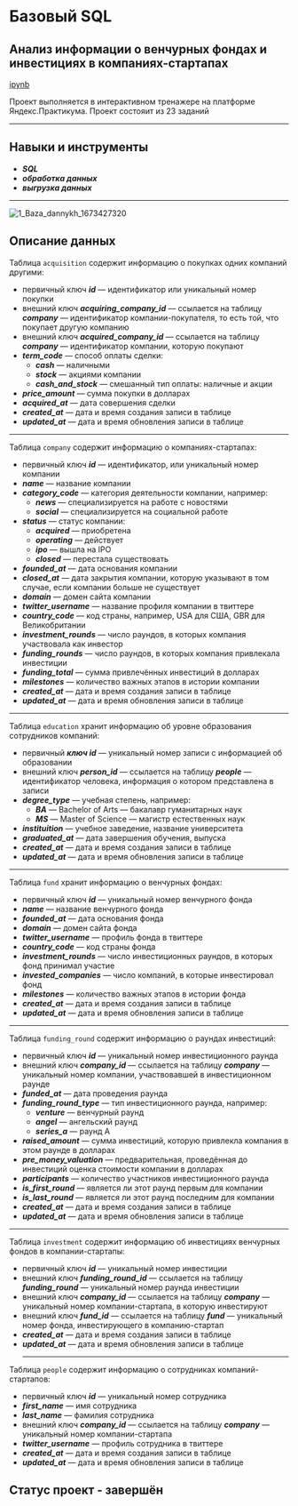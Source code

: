# Базовый SQL
## Анализ информации о венчурных фондах и инвестициях в компаниях-стартапах

[ipynb](https://github.com/volovik-denis/yandex-practicum/blob/main/DA%2006%20Basic%20SQL/Анализ%20информации%20о%20венчурных%20фондах%20и%20инвестициях%20в%20компаниях-стартапах.ipynb)

Проект выполняется в интерактивном тренажере на платформе Яндекс.Практикума. Проект состояит из 23 заданий
___
## Навыки и инструменты

- ***SQL***
- ***обработка данных***
- ***выгрузка данных***
___
![1_Baza_dannykh_1673427320](https://github.com/volovik-denis/yandex-practicum/assets/127090466/1668ad63-8643-44af-9a6d-f234285d8ba6)

## Описание данных

Таблица `acquisition` содержит информацию о покупках одних компаний другими:
- первичный ключ ***id*** — идентификатор или уникальный номер покупки
- внешний ключ ***acquiring_company_id*** — ссылается на таблицу ***company*** — идентификатор компании-покупателя, то есть той, что покупает другую компанию
- внешний ключ ***acquired_company_id*** — ссылается на таблицу ***company*** — идентификатор компании, которую покупают
- ***term_code*** — способ оплаты сделки:
   - ***cash*** — наличными
   - ***stock*** — акциями компании
   - ***cash_and_stock*** — смешанный тип оплаты: наличные и акции
- ***price_amount*** — сумма покупки в долларах
- ***acquired_at*** — дата совершения сделки
- ***created_at*** — дата и время создания записи в таблице
- ***updated_at*** — дата и время обновления записи в таблице
___
Таблица `company` содержит информацию о компаниях-стартапах:
- первичный ключ ***id*** — идентификатор, или уникальный номер компании
- ***name*** — название компании
- ***category_code*** — категория деятельности компании, например:
   - ***news*** — специализируется на работе с новостями
   - ***social*** — специализируется на социальной работе
- ***status*** — статус компании:
   - ***acquired*** — приобретена
   - ***operating*** — действует
   - ***ipo*** — вышла на IPO
   - ***closed*** — перестала существовать
- ***founded_at*** — дата основания компании
- ***closed_at*** — дата закрытия компании, которую указывают в том случае, если компании больше не существует
- ***domain*** — домен сайта компании
- ***twitter_username*** — название профиля компании в твиттере
- ***country_code*** — код страны, например, USA для США, GBR для Великобритании
- ***investment_rounds*** — число раундов, в которых компания участвовала как инвестор
- ***funding_rounds*** — число раундов, в которых компания привлекала инвестиции
- ***funding_total*** — сумма привлечённых инвестиций в долларах
- ***milestones*** — количество важных этапов в истории компании
- ***created_at*** — дата и время создания записи в таблице
- ***updated_at*** — дата и время обновления записи в таблице
___
Таблица `education` хранит информацию об уровне образования сотрудников компаний:
- первичный ***ключ id*** — уникальный номер записи с информацией об образовании
- внешний ключ ***person_id*** — ссылается на таблицу ***people*** — идентификатор человека, информация о котором представлена в записи
- ***degree_type*** — учебная степень, например:
   - ***BA*** — Bachelor of Arts — бакалавр гуманитарных наук
   - ***MS*** — Master of Science — магистр естественных наук
- ***instituition*** — учебное заведение, название университета
- ***graduated_at*** — дата завершения обучения, выпуска
- ***created_at*** — дата и время создания записи в таблице
- ***updated_at*** — дата и время обновления записи в таблице
___
Таблица `fund` хранит информацию о венчурных фондах:
- первичный ключ ***id*** — уникальный номер венчурного фонда
- ***name*** — название венчурного фонда
- ***founded_at*** — дата основания фонда
- ***domain*** — домен сайта фонда
- ***twitter_username*** — профиль фонда в твиттере
- ***country_code*** — код страны фонда
- ***investment_rounds*** — число инвестиционных раундов, в которых фонд принимал участие
- ***invested_companies*** — число компаний, в которые инвестировал фонд
- ***milestones*** — количество важных этапов в истории фонда
- ***created_at*** — дата и время создания записи в таблице
- ***updated_at*** — дата и время обновления записи в таблице
___
Таблица `funding_round` содержит информацию о раундах инвестиций:
- первичный ключ ***id*** — уникальный номер инвестиционного раунда
- внешний ключ ***company_id*** — ссылается на таблицу ***company*** — уникальный номер компании, участвовавшей в инвестиционном раунде
- ***funded_at*** — дата проведения раунда
- ***funding_round_type*** — тип инвестиционного раунда, например:
   - ***venture*** — венчурный раунд
   - ***angel*** — ангельский раунд
   - ***series_a*** — раунд А
- ***raised_amount*** — сумма инвестиций, которую привлекла компания в этом раунде в долларах
- ***pre_money_valuation*** — предварительная, проведённая до инвестиций оценка стоимости компании в долларах
- ***participants*** — количество участников инвестиционного раунда
- ***is_first_round*** — является ли этот раунд первым для компании
- ***is_last_round*** — является ли этот раунд последним для компании
- ***created_at*** — дата и время создания записи в таблице
- ***updated_at*** — дата и время обновления записи в таблице
___
Таблица `investment` содержит информацию об инвестициях венчурных фондов в компании-стартапы:
- первичный ключ ***id*** — уникальный номер инвестиции
- внешний ключ ***funding_round_id*** — ссылается на таблицу ***funding_round*** — уникальный номер раунда инвестиции
- внешний ключ ***company_id*** — ссылается на таблицу ***company*** — уникальный номер компании-стартапа, в которую инвестируют
- внешний ключ ***fund_id*** — ссылается на таблицу ***fund*** — уникальный номер фонда, инвестирующего в компанию-стартап
- ***created_at*** — дата и время создания записи в таблице
- ***updated_at*** — дата и время обновления записи в таблице
  ___
Таблица `people` содержит информацию о сотрудниках компаний-стартапов:
- первичный ключ ***id*** — уникальный номер сотрудника
- ***first_name*** — имя сотрудника
- ***last_name*** — фамилия сотрудника
- внешний ключ ***company_id*** — ссылается на таблицу ***company*** — уникальный номер компании-стартапа
- ***twitter_username*** — профиль сотрудника в твиттере
- ***created_at*** — дата и время создания записи в таблице
- ***updated_at*** — дата и время обновления записи в таблице

## Статус проект - завершён
